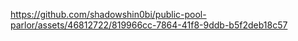 https://github.com/shadowshin0bi/public-pool-parlor/assets/46812722/819966cc-7864-41f8-9ddb-b5f2deb18c57
